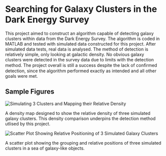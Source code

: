 # Searching for Galaxy Clusters in the Dark Energy Survey
 
This project aimed to construct an algorithm capable of detecting galaxy clusters within data from the Dark Energy Survey. The algorithm is coded in MATLAB and tested with simulated data constructed for this project. After simulated data tests, real data is analysed. The method of detection is relatively simple, only looking at galactic density. No obvious galaxy clusters were detected in the survey data due to limits with the detection method. The project overall is still a success despite the lack of conﬁrmed detection, since the algorithm performed exactly as intended and all other goals were met.

## Sample Figures

![Simulating 3 Clusters and Mapping their Relative Density](Count_in_Cells_3_Clusters.jpg "Simulating 3 Clusters and Mapping their Relative Density")

A density map designed to show the relative density of three simulated galaxy clusters. This density comparison underpins the detection method utlised by this project. 


![Scatter Plot Showing Relative Positioning of 3 Simulated Galaxy Clusters](Scatter_Plot_3_Clusters.jpg "Scatter Plot Showing Relative Positioning of 3 Simulated Galaxy Clusters")

A scatter plot showing the grouping and relative positions of three simulated clusters in a sea of galaxy-like objects.
